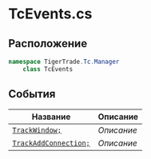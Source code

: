 
# TcEvents.cs
## Расположение
```csharp
namespace TigerTrade.Tc.Manager  
    class TcEvents
```

## События
| Название | Описание |
| --- | --- |
| [`TrackWindow;`](./sobytiya/TrackWindow;.md) | *Описание* |
| [`TrackAddConnection;`](./sobytiya/TrackAddConnection;.md) | *Описание* |
